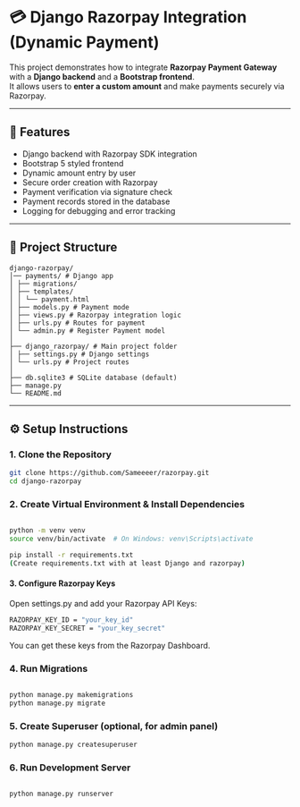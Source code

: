 # 💳 Django Razorpay Integration (Dynamic Payment)

This project demonstrates how to integrate **Razorpay Payment Gateway** with a **Django backend** and a **Bootstrap frontend**.  
It allows users to **enter a custom amount** and make payments securely via Razorpay.

---

## 🚀 Features
- Django backend with Razorpay SDK integration  
- Bootstrap 5 styled frontend  
- Dynamic amount entry by user  
- Secure order creation with Razorpay  
- Payment verification via signature check  
- Payment records stored in the database  
- Logging for debugging and error tracking  

---

## 📂 Project Structure
```
django-razorpay/
│── payments/ # Django app
│ ├── migrations/
│ ├── templates/
│ │ └── payment.html 
│ ├── models.py # Payment mode
│ ├── views.py # Razorpay integration logic
│ ├── urls.py # Routes for payment
│ └── admin.py # Register Payment model
│
├── django_razorpay/ # Main project folder
│ ├── settings.py # Django settings
│ └── urls.py # Project routes
│
├── db.sqlite3 # SQLite database (default)
├── manage.py
└── README.md 
```


---

## ⚙️ Setup Instructions

### 1. Clone the Repository
```bash
git clone https://github.com/Sameeeer/razorpay.git
cd django-razorpay
```
### 2. Create Virtual Environment & Install Dependencies
```bash

python -m venv venv
source venv/bin/activate  # On Windows: venv\Scripts\activate

pip install -r requirements.txt
(Create requirements.txt with at least Django and razorpay)
```
#### 3. Configure Razorpay Keys
Open settings.py and add your Razorpay API Keys:
```bash
RAZORPAY_KEY_ID = "your_key_id"
RAZORPAY_KEY_SECRET = "your_key_secret"
```
You can get these keys from the Razorpay Dashboard.

### 4. Run Migrations
```bash

python manage.py makemigrations
python manage.py migrate
```
### 5. Create Superuser (optional, for admin panel)
```bash
python manage.py createsuperuser
```
### 6. Run Development Server
```bash

python manage.py runserver
```

